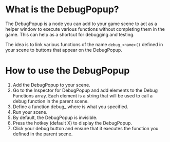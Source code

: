 # What is the DebugPopup?

The DebugPopup is a node you can add to your game scene to act as a helper
window to execute various functions without completing them in the game. This
can help as a shortcut for debugging and testing.

The idea is to link various functions of the name `debug_<name>()` defined in
your scene to buttons that appear on the DebugPopup.

# How to use the DebugPopup

1. Add the DebugPopup to your scene.
1. Go to the Inspector for DebugPopup and add elements to the
   Debug Functions array. Each element is a string that will be used
   to call a debug function in the parent scene.
1. Define a function debug_<name> where <name> is what you specified.
1. Run your scene.
1. By default, the DebugPopup is invisible.
1. Press the hotkey (default X) to display the DebugPopup.
1. Click your debug button and ensure that it executes the function
   you defined in the parent scene.
